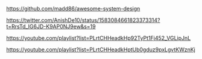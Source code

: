 https://github.com/madd86/awesome-system-design

https://twitter.com/AnishDe10/status/1583084661823373314?t=RrsTd_IG6JD-K9AP0NJ9ew&s=19

https://youtube.com/playlist?list=PLrtCHHeadkHp92TyPt1Fj452_VGLipJnL

https://youtube.com/playlist?list=PLrtCHHeadkHptUb0gduz9pxLgvtKWznKj
